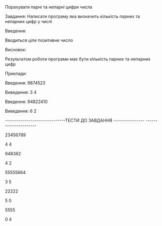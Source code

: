 Порахувати парні та непарні цифри числа


Завдання: Написати програму яка визначить кількість парних та непарних цифр у числі

Введення:

Вводиться ціле позитивне число

Висновок:

Результатом роботи програми має бути кількість парних та непарних цифр

Приклади:

Введення: 9874523

Виведення: 3 4

Введення: 94822410

Виведення: 6 2


-------------------------------ТЕСТИ ДО ЗАВДАННЯ ---------------- ----------------------

23456789

4 4

948382

4 2

55555664

3 5

22222

5 0

5555

0 4
